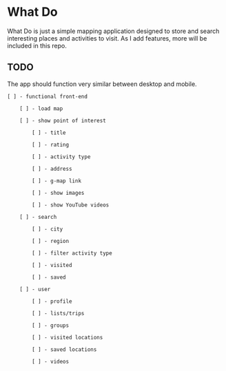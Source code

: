 # What Do

What Do is just a simple mapping application designed to store and search interesting places and activities to visit. As I add features, more will be included in this repo.

## TODO

The app should function very similar between desktop and mobile.


    [ ] - functional front-end

        [ ] - load map

        [ ] - show point of interest

            [ ] - title

            [ ] - rating

            [ ] - activity type

            [ ] - address

            [ ] - g-map link

            [ ] - show images

            [ ] - show YouTube videos

        [ ] - search

            [ ] - city

            [ ] - region

            [ ] - filter activity type

            [ ] - visited

            [ ] - saved

        [ ] - user

            [ ] - profile

            [ ] - lists/trips

            [ ] - groups

            [ ] - visited locations

            [ ] - saved locations

            [ ] - videos
